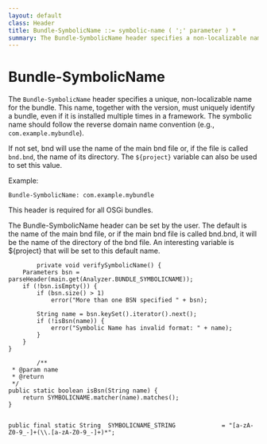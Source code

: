 ```yaml
---
layout: default
class: Header
title: Bundle-SymbolicName ::= symbolic-name ( ';' parameter ) * 
summary: The Bundle-SymbolicName header specifies a non-localizable name for this bundle. The bundle symbolic name together with a version must identify a unique bundle though it can be installed multiple times in a framework. The bundle symbolic name should be based on the reverse domain name convention, s 
---
```


# Bundle-SymbolicName

The `Bundle-SymbolicName` header specifies a unique, non-localizable name for the bundle. This name, together with the version, must uniquely identify a bundle, even if it is installed multiple times in a framework. The symbolic name should follow the reverse domain name convention (e.g., `com.example.mybundle`).

If not set, bnd will use the name of the main bnd file or, if the file is called `bnd.bnd`, the name of its directory. The `${project}` variable can also be used to set this value.

Example:

```
Bundle-SymbolicName: com.example.mybundle
```

This header is required for all OSGi bundles.
	
The Bundle-SymbolicName header can be set by the user. The default is the name of the main bnd file, or if the main bnd file is called bnd.bnd, it will be the name of the directory of the bnd file. An interesting variable is ${project} that will be set to this default name.


			private void verifySymbolicName() {
		Parameters bsn = parseHeader(main.get(Analyzer.BUNDLE_SYMBOLICNAME));
		if (!bsn.isEmpty()) {
			if (bsn.size() > 1)
				error("More than one BSN specified " + bsn);

			String name = bsn.keySet().iterator().next();
			if (!isBsn(name)) {
				error("Symbolic Name has invalid format: " + name);
			}
		}
	}
		
			/**
	 * @param name
	 * @return
	 */
	public static boolean isBsn(String name) {
		return SYMBOLICNAME.matcher(name).matches();
	}

		
	public final static String	SYMBOLICNAME_STRING				= "[a-zA-Z0-9_-]+(\\.[a-zA-Z0-9_-]+)*";
